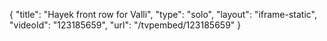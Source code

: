 {
    "title": "Hayek front row for Valli",
    "type": "solo",
    "layout": "iframe-static",
    "videoId": "123185659",
    "url": "\/tvpembed\/123185659"
}